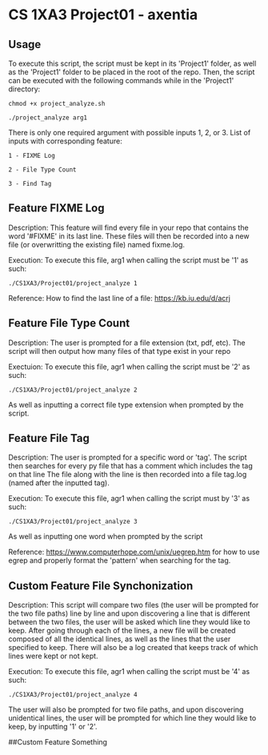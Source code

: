 # CS 1XA3 Project01 - axentia

## Usage
To execute this script, the script must be kept in its 'Project1' folder, as well as the 'Project1' folder to be 
placed in the root of the repo. Then, the script can be executed with the following commands while in the 
'Project1' directory:

	chmod +x project_analyze.sh

	./project_analyze arg1

There is only one required argument with possible inputs 1, 2, or 3.
List of inputs with corresponding feature:

	1 - FIXME Log
	
	2 - File Type Count
	
	3 - Find Tag

## Feature FIXME Log
Description: This feature will find every file in your repo that contains the word '#FIXME' in its last line.
These files will then be recorded into a new file (or overwritting the existing file) named fixme.log.

Execution: To execute this file, arg1 when calling the script must be '1' as such:

	./CS1XA3/Project01/project_analyze 1

Reference:
How to find the last line of a file: https://kb.iu.edu/d/acrj 

## Feature File Type Count
Description: The user is prompted for a file extension (txt, pdf, etc). The script will then output how many files 
of that type exist in your repo

Exectuion: To execute this file, agr1 when calling the script must be '2' as such:

	./CS1XA3/Project01/project_analyze 2

As well as inputting a correct file type extension when prompted by the script.

## Feature File Tag
Description: The user is prompted for a specific word or 'tag'. The script then searches for every py file that has a
comment which includes the tag on that line The file along with the line is then recorded into a file tag.log
(named after the inputted tag).

Execution: To execute this file, agr1 when calling the script must by '3' as such:

	./CS1XA3/Project01/project_analyze 3

As well as inputting one word when prompted by the script

Reference: https://www.computerhope.com/unix/uegrep.htm for how to use egrep and properly format the 'pattern' when 
searching for the tag.

## Custom Feature File Synchonization
Description: This script will compare two files (the user will be prompted for the two file paths) line by line 
and upon discovering a line that is different between the two files, the user will be asked which line they would
like to keep. After going through each of the lines, a new file will be created composed of all the identical lines,
as well as the lines that the user specified to keep. There will also be a log created that keeps track of which
lines were kept or not kept.

Execution: To execute this file, agr1 when calling the script must be '4' as such:

	./CS1XA3/Project01/project_analyze 4

The user will also be prompted for two file paths, and upon discovering unidentical lines, the user will be prompted
for which line they would like to keep, by inputting '1' or '2'.

##Custom Feature Something
